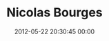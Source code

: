 ---
title: "Nicolas Bourges"
date: 2012-05-22 20:30:45 00:00
permalink: /nbourges
twitter: "@nbourges"
likes: [69,429,1028,431,432,1100]
id: 624
gravatar: "http://www.gravatar.com/avatar/48624c6fba098fb30ffd854ca7575b67"
---